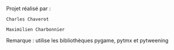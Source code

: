 Projet réalisé par :

	Charles Chaverot
	
	Maximilien Charbonnier
	
  
Remarque : utilise les bibliothèques pygame, pytmx et pytweening
